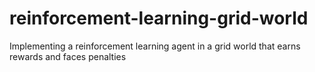 # reinforcement-learning-grid-world
Implementing a reinforcement learning agent in a grid world that earns rewards and faces penalties
